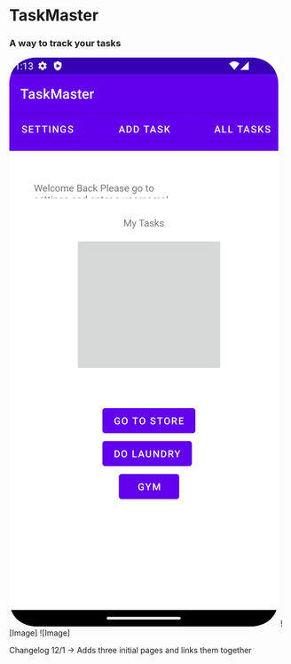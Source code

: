 # TaskMaster
### A way to track your tasks

![Image](screenshots/img.png)
![Image]
![Image]

Changelog
12/1 -> Adds three initial pages and links them together
